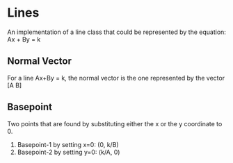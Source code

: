 # Lines

An implementation of a line class that could be represented by the equation: Ax + By = k

## Normal Vector
For a line Ax+By = k, the normal vector is the one represented by the vector [A B]

## Basepoint
Two points that are found by substituting either the x or the y coordinate to 0.

1. Basepoint-1 by setting x=0: (0, k/B)
2. Basepoint-2 by setting y=0: (k/A, 0)


